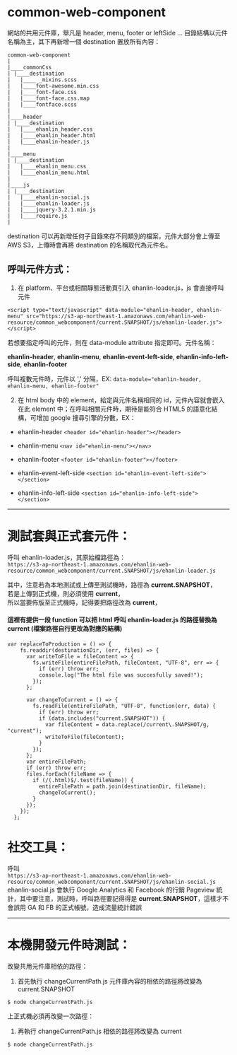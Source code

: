 # common-web-component

網站的共用元件庫，舉凡是 header, menu, footer or leftSide ...
目錄結構以元件名稱為主，其下再新增一個 destination 置放所有內容：

```
common-web-component
|
|____commonCss
| |____destination
|   |____ _mixins.scss
|   |____font-awesome.min.css
|   |____font-face.css
|   |____font-face.css.map
|   |____fontface.scss
|
|____header
| |____destination
|   |____ehanlin_header.css
|   |____ehanlin_header.html
|   |____ehanlin-header.js
|
|____menu
| |____destination
|   |____ehanlin_menu.css
|   |____ehanlin_menu.html
|
|____js
| |____destination
|   |____ehanlin-social.js
|   |____ehanlin-loader.js
|   |____jquery-3.2.1.min.js
|   |____require.js
|
```

destination 可以再新增任何子目錄來存不同類別的檔案，元件大部分會上傳至 AWS S3，上傳時會再將 destination 的名稱取代為元件名。

## 呼叫元件方式：
1. 在 platform、平台或相關靜態活動頁引入 ehanlin-loader.js，js 會直接呼叫元件
```
<script type="text/javascript" data-module="ehanlin-header, ehanlin-menu" src="https://s3-ap-northeast-1.amazonaws.com/ehanlin-web-resource/common_webcomponent/current.SNAPSHOT/js/ehanlin-loader.js"></script>
```
若想要指定呼叫的元件，則在 data-module attribute 指定即可。元件名稱：

**ehanlin-header**,
**ehanlin-menu**,
**ehanlin-event-left-side**,
**ehanlin-info-left-side**,
**ehanlin-footer**

呼叫複數元件時，元件以 ',' 分隔，EX: `data-module="ehanlin-header, ehanlin-menu, ehanlin-footer"`

2. 在 html body 中的 element，給定與元件名稱相同的 id，元件內容就會嵌入在此 element 中；在呼叫相關元件時，期待是能符合 HTML5 的語意化結構，可增加 google 搜尋引擎的分數，EX：

- ehanlin-header
`<header id="ehanlin-header"></header>`

- ehanlin-menu
`<nav id="ehanlin-menu"></nav>`

- ehanlin-footer
`<footer id="ehanlin-footer"></footer>`

- ehanlin-event-left-side
`<section id="ehanlin-event-left-side"></section>`

- ehanlin-info-left-side
`<section id="ehanlin-info-left-side"></section>`
***
# 測試套與正式套元件：
呼叫 ehanlin-loader.js，其原始檔路徑為：    
`https://s3-ap-northeast-1.amazonaws.com/ehanlin-web-resource/common_webcomponent/current.SNAPSHOT/js/ehanlin-loader.js`

其中，注意若為本地測試或上傳至測試機時，路徑為 **current.SNAPSHOT**，    
若是上傳到正式機，則必須使用 **current**，    
所以當要佈版至正式機時，記得要把路徑改為 **current**，

#### 這裡有提供一段 function 可以把 html 呼叫 ehanlin-loader.js 的路徑替換為 current (**檔案路徑自行更改為對應的結構**)
```
var replaceToProduction = () => {
    fs.readdir(destinationDir, (err, files) => {
      var writeToFile = fileContent => {
        fs.writeFile(entireFilePath, fileContent, "UTF-8", err => {
          if (err) throw err;
          console.log("The html file was succesfully saved!");
        });
      };

      var changeToCurrent = () => {
        fs.readFile(entireFilePath, "UTF-8", function(err, data) {
          if (err) throw err;
          if (data.includes("current.SNAPSHOT")) {
            var fileContent = data.replace(/current\.SNAPSHOT/g, "current");
            writeToFile(fileContent);
          }
        });
      };
      var entireFilePath;
      if (err) throw err;
      files.forEach(fileName => {
        if (/(.html)$/.test(fileName)) {
          entireFilePath = path.join(destinationDir, fileName);
          changeToCurrent();
        }
      });
    });
  };
```
# 社交工具：
呼叫    
`https://s3-ap-northeast-1.amazonaws.com/ehanlin-web-resource/common_webcomponent/current.SNAPSHOT/js/ehanlin-social.js`
ehanlin-social.js 會執行 Google Analytics 和 Facebook 的行銷 Pageview 統計，其中要注意，測試時，呼叫路徑要記得得是 **current.SNAPSHOT**，這樣才不會誤用 GA 和 FB 的正式帳號，造成流量統計錯誤

***
# 本機開發元件時測試：
改變共用元件庫相依的路徑：
1. 首先執行 changeCurrentPath.js  元件庫內容的相依的路徑將改變為 current.SNAPSHOT
```
$ node changeCurrentPath.js
```
上正式機必須再改變一次路徑：
1. 再執行 changeCurrentPath.js  相依的路徑將改變為 current
```
$ node changeCurrentPath.js
```

